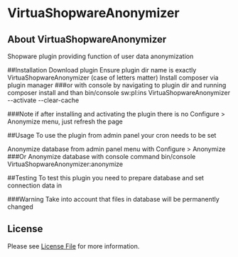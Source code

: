 # VirtuaShopwareAnonymizer
## About VirtuaShopwareAnonymizer
Shopware plugin providing function of user data anonymization

##Installation
Download plugin
Ensure plugin dir name is exactly VirtuaShopwareAnonymizer (case of letters matter)
Install composer via plugin manager
###or
with console by navigating to plugin dir and running 
composer install
and than
bin/console sw:pl:ins VirtuaShopwareAnonymizer --activate --clear-cache 

###Note
if after installing and activating the plugin there is no 
Configure > Anonymize menu, just refresh the page


##Usage
To use the plugin from admin panel your cron needs to be set

Anonymize database from admin panel menu with
Configure > Anonymize 
###Or
Anonymize database with console command
bin/console VirtuaShopwareAnonymizer:anonymize

##Testing
To test this plugin you need to prepare database and set
connection data in 

###Warning
Take into account that files in database will be permanently changed

## License
Please see [License File](LICENSE) for more information.